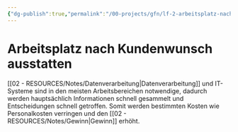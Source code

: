 ```yaml
---
{"dg-publish":true,"permalink":"/00-projects/gfn/lf-2-arbeitsplatz-nach-kundenwunsch-ausstatten/","tags":["gfn","LF2","inProgress","publish"],"noteIcon":"","updated":"2024-06-10T02:02:17.000+02:00"}
---
```


# Arbeitsplatz nach Kundenwunsch ausstatten

[[02 - RESOURCES/Notes/Datenverarbeitung\|Datenverarbeitung]] und IT-Systeme sind in den meisten Arbeitsbereichen notwendige, dadurch werden hauptsächlich Informationen schnell gesammelt und Entscheidungen schnell getroffen. Somit werden bestimmten Kosten wie Personalkosten verringen und den [[02 - RESOURCES/Notes/Gewinn\|Gewinn]] erhöht. 

